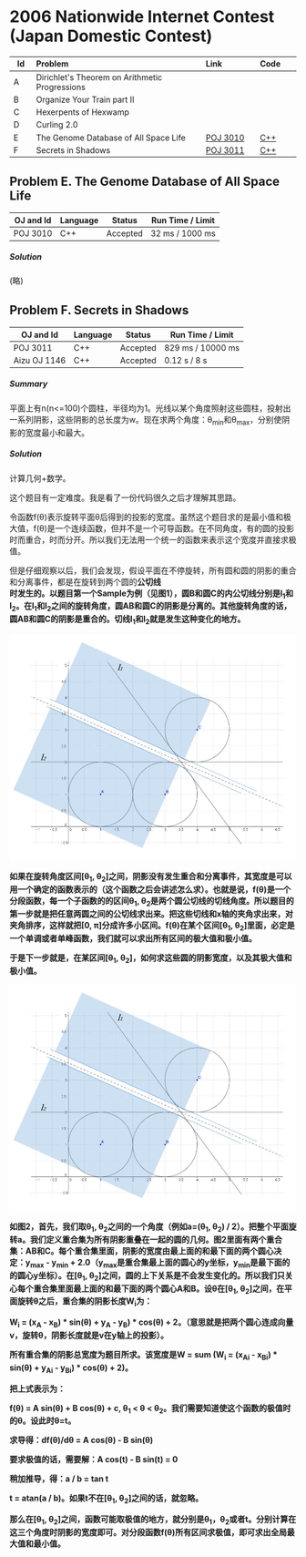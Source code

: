 # 2006 Nationwide Internet Contest (Japan Domestic Contest) 
<table>
<thead>
<th width='40px' align='center'>Id</th>
<th width='500px' align='left'>Problem</th>
<th width='130px' align='left'>Link</th>
<th width='80px' align='left'>Code</th>
</thead>
<tbody>
<tr><td>A</td>   <td>Dirichlet's Theorem on Arithmetic Progressions</td>   <td></td>   <td></td>   </tr>
<tr><td>B</td>   <td>Organize Your Train part II</td>   <td></td>   <td></td>   </tr>
<tr><td>C</td>   <td>Hexerpents of Hexwamp</td>   <td></td>   <td></td>   </tr>
<tr><td>D</td>   <td>Curling 2.0</td>   <td></td>   <td></td>   </tr>
<tr><td>E</td>   <td>The Genome Database of All Space Life</td>   <td><a href='http://poj.org/problem?id=3010'>POJ 3010</a></td>   <td><a href='poj3010.cpp'>C++</a></td>   </tr>
<tr><td>F</td>   <td>Secrets in Shadows</td>   <td><a href='http://poj.org/problem?id=3011'>POJ 3011</a></td>   <td><a href='poj3011.cp'>C++</a></td>   </tr>
</tbody>
</table>



## Problem E. The Genome Database of All Space Life
OJ and Id							| Language	| Status        | Run Time / Limit            |
-----------------------				| --------	| ------------- | -------------               |
POJ 3010							| C++		| Accepted      | 32 ms / 1000 ms 		  	  |
##### Solution
(略)


## Problem F. Secrets in Shadows


OJ and Id							| Language	| Status        | Run Time / Limit            |
-----------------------				| --------	| ------------- | -------------               |
POJ 3011							| C++		| Accepted      | 829 ms / 10000 ms 		  |
Aizu OJ 1146						| C++		| Accepted		| 0.12 s / 8 s           	  |


##### Summary
平面上有n(n\<=100)个圆柱，半径均为1。光线以某个角度照射这些圆柱，投射出一系列阴影，这些阴影的总长度为w。现在求两个角度：θ<sub>min</sub>和θ<sub>max</sub>，分别使阴影的宽度最小和最大。

##### Solution

计算几何+数学。

这个题目有一定难度。我是看了一份代码很久之后才理解其思路。

令函数f(θ)表示旋转平面θ后得到的投影的宽度。虽然这个题目求的是最小值和极大值，f(θ)是一个连续函数，但并不是一个可导函数。在不同角度，有的圆的投影时而重合，时而分开。所以我们无法用一个统一的函数来表示这个宽度并直接求极值。

但是仔细观察以后，我们会发现，假设平面在不停旋转，所有圆和圆的阴影的重合和分离事件，都是在旋转到两个圆的<b>公切线</br>时发生的。以题目第一个Sample为例（见图1），圆B和圆C的内公切线分别是l<sub>1</sub>和l<sub>2</sub>。在l<sub>1</sub>和l<sub>2</sub>之间的旋转角度，圆AB和圆C的阴影是分离的。其他旋转角度的话，圆AB和圆C的阴影是重合的。切线l<sub>1</sub>和l<sub>2</sub>就是发生这种变化的地方。

![POJ 3011 Image 1](img/poj3011_img1.jpg "POJ 3011 Image 1")

如果在旋转角度区间[θ<sub>1</sub>, θ<sub>2</sub>]之间，阴影没有发生重合和分离事件，其宽度是可以用一个确定的函数表示的（这个函数之后会讲述怎么求）。也就是说，f(θ)是一个分段函数，每一个子函数的的区间θ<sub>1</sub>, θ<sub>2</sub>是两个圆公切线的切线角度。所以题目的第一步就是把任意两圆之间的公切线求出来。把这些切线和x轴的夹角求出来，对夹角排序，这样就把[0, π]分成许多小区间。f(θ)在某个区间[θ<sub>1</sub>, θ<sub>2</sub>]里面，必定是一个单调或者单峰函数，我们就可以求出所有区间的极大值和极小值。

于是下一步就是，在某区间[θ<sub>1</sub>, θ<sub>2</sub>]，如何求这些圆的阴影宽度，以及其极大值和极小值。

![POJ 3011 Image 2](img/poj3011_img1.jpg "POJ 3011 Image 2")

如图2，首先，我们取θ<sub>1</sub>, θ<sub>2</sub>之间的一个角度（例如a=(θ<sub>1</sub>, θ<sub>2</sub>) / 2）。把整个平面旋转a。我们定义重合集为所有阴影重叠在一起的圆的几何。图2里面有两个重合集：AB和C。每个重合集里面，阴影的宽度由最上面的和最下面的两个圆心决定：y<sub>max</sub> - y<sub>min</sub> + 2.0（y<sub>max</sub>是重合集最上面的圆心的y坐标，y<sub>min</sub>是最下面的的圆心y坐标）。在[θ<sub>1</sub>, θ<sub>2</sub>]之间，圆的上下关系是不会发生变化的。所以我们只关心每个重合集里面最上面的和最下面的两个圆心A和B。设θ在[θ<sub>1</sub>, θ<sub>2</sub>]之间，在平面旋转θ之后，重合集的阴影长度W<sub>i</sub>为：

W<sub>i</sub> = (x<sub>A</sub> - x<sub>B</sub>) \* sin(θ) + y<sub>A</sub> - y<sub>B</sub>) \* cos(θ) + 2。（意思就是把两个圆心连成向量v，旋转θ，阴影长度就是v在y轴上的投影）。

所有重合集的阴影总宽度为题目所求。该宽度是W = sum (W<sub>i</sub> = (x<sub>Ai</sub> - x<sub>Bi</sub>) \* sin(θ) + y<sub>Ai</sub> - y<sub>Bi</sub>) \* cos(θ) + 2)。

把上式表示为：

f(θ) = A sin(θ) + B cos(θ) + c, θ<sub>1</sub> \< θ \< θ<sub>2</sub>。我们需要知道使这个函数的极值时的θ。设此时θ=t。

求导得：df(θ)/dθ = A cos(θ) - B sin(θ)

要求极值的话，需要解：A cos(t) - B sin(t) = 0

稍加推导，得：a / b = tan t

t = atan(a / b)。如果t不在[θ<sub>1</sub>, θ<sub>2</sub>]之间的话，就忽略。

那么在[θ<sub>1</sub>, θ<sub>2</sub>]之间，函数可能取极值的地方，就分别是θ<sub>1</sub>，θ<sub>2</sub>或者t。分别计算在这三个角度时阴影的宽度即可。对分段函数f(θ)所有区间求极值，即可求出全局最大值和最小值。





